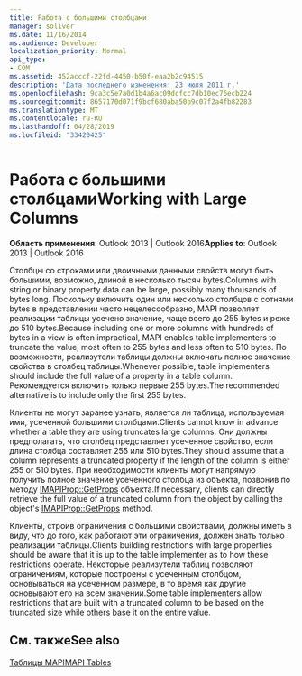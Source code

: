 ```yaml
---
title: Работа с большими столбцами
manager: soliver
ms.date: 11/16/2014
ms.audience: Developer
localization_priority: Normal
api_type:
- COM
ms.assetid: 452acccf-22fd-4450-b50f-eaa2b2c94515
description: 'Дата последнего изменения: 23 июля 2011 г.'
ms.openlocfilehash: 9ca3c5e7a0d1b4a6ac09dcfcc7db10ec76ecb224
ms.sourcegitcommit: 8657170d071f9bcf680aba50b9c07f2a4fb82283
ms.translationtype: MT
ms.contentlocale: ru-RU
ms.lasthandoff: 04/28/2019
ms.locfileid: "33420425"
---
```

# <a name="working-with-large-columns"></a><span data-ttu-id="a9928-103">Работа с большими столбцами</span><span class="sxs-lookup"><span data-stu-id="a9928-103">Working with Large Columns</span></span>

  
  
<span data-ttu-id="a9928-104">**Область применения**: Outlook 2013 | Outlook 2016</span><span class="sxs-lookup"><span data-stu-id="a9928-104">**Applies to**: Outlook 2013 | Outlook 2016</span></span> 
  
<span data-ttu-id="a9928-105">Столбцы со строками или двоичными данными свойств могут быть большими, возможно, длиной в несколько тысяч bytes.</span><span class="sxs-lookup"><span data-stu-id="a9928-105">Columns with string or binary property data can be large, possibly many thousands of bytes long.</span></span> <span data-ttu-id="a9928-106">Поскольку включить один или несколько столбцов с сотнями bytes в представлении часто нецелесообразно, MAPI позволяет реализации таблицы усечено значение, чаще всего до 255 bytes и реже до 510 bytes.</span><span class="sxs-lookup"><span data-stu-id="a9928-106">Because including one or more columns with hundreds of bytes in a view is often impractical, MAPI enables table implementers to truncate the value, most often to 255 bytes and less often to 510 bytes.</span></span> <span data-ttu-id="a9928-107">По возможности, реализутели таблицы должны включать полное значение свойства в столбец таблицы.</span><span class="sxs-lookup"><span data-stu-id="a9928-107">Whenever possible, table implementers should include the full value of a property in a table column.</span></span> <span data-ttu-id="a9928-108">Рекомендуется включить только первые 255 bytes.</span><span class="sxs-lookup"><span data-stu-id="a9928-108">The recommended alternative is to include only the first 255 bytes.</span></span>
  
<span data-ttu-id="a9928-109">Клиенты не могут заранее узнать, является ли таблица, используемая ими, усеченной большими столбцами.</span><span class="sxs-lookup"><span data-stu-id="a9928-109">Clients cannot know in advance whether a table they are using truncates large columns.</span></span> <span data-ttu-id="a9928-110">Они должны предполагать, что столбец представляет усеченное свойство, если длина столбца составляет 255 или 510 bytes.</span><span class="sxs-lookup"><span data-stu-id="a9928-110">They should assume that a column represents a truncated property if the length of the column is either 255 or 510 bytes.</span></span> <span data-ttu-id="a9928-111">При необходимости клиенты могут напрямую получить полное значение усеченного столбца из объекта, позвонив по методу [IMAPIProp::GetProps](imapiprop-getprops.md) объекта.</span><span class="sxs-lookup"><span data-stu-id="a9928-111">If necessary, clients can directly retrieve the full value of a truncated column from the object by calling the object's [IMAPIProp::GetProps](imapiprop-getprops.md) method.</span></span> 
  
<span data-ttu-id="a9928-112">Клиенты, строив ограничения с большими свойствами, должны иметь в виду, что до того, как работают эти ограничения, должен знать только реализации таблицы.</span><span class="sxs-lookup"><span data-stu-id="a9928-112">Clients building restrictions with large properties should be aware that it is up to the table implementer as to how these restrictions operate.</span></span> <span data-ttu-id="a9928-113">Некоторые реализутели таблиц позволяют ограничениям, которые построены с усеченным столбцом, основываться на усеченном размере, в то время как другие основывают его на всем значении.</span><span class="sxs-lookup"><span data-stu-id="a9928-113">Some table implementers allow restrictions that are built with a truncated column to be based on the truncated size while others base it on the entire value.</span></span> 
  
## <a name="see-also"></a><span data-ttu-id="a9928-114">См. также</span><span class="sxs-lookup"><span data-stu-id="a9928-114">See also</span></span>



[<span data-ttu-id="a9928-115">Таблицы MAPI</span><span class="sxs-lookup"><span data-stu-id="a9928-115">MAPI Tables</span></span>](mapi-tables.md)

